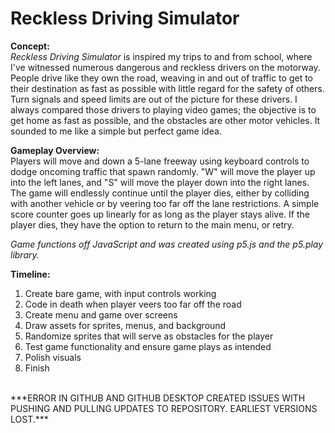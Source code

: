 # Reckless Driving Simulator
**Concept:** <br>
*Reckless Driving Simulator* is inspired my trips to and from school, where I've witnessed numerous dangerous and reckless drivers on the motorway. People drive like they own the road, weaving in and out of traffic to get to their destination as fast as possible with little regard for the safety of others. Turn signals and speed limits are out of the picture for these drivers. I always compared those drivers to playing video games; the objective is to get home as fast as possible, and the obstacles are other motor vehicles. It sounded to me like a simple but perfect game idea.

**Gameplay Overview:** <br>
Players will move and down a 5-lane freeway using keyboard controls to dodge oncoming traffic that spawn randomly. "W" will move the player up into the left lanes, and "S" will move the player down into the right lanes. The game will endlessly continue until the player dies, either by colliding with another vehicle or by veering too far off the lane restrictions. A simple score counter goes up linearly for as long as the player stays alive. If the player dies, they have the option to return to the main menu, or retry.

*Game functions off JavaScript and was created using p5.js and the p5.play library.*

**Timeline:**
1. Create bare game, with input controls working
3. Code in death when player veers too far off the road
4. Create menu and game over screens
5. Draw assets for sprites, menus, and background
6. Randomize sprites that will serve as obstacles for the player
7. Test game functionality and ensure game plays as intended
8. Polish visuals
9. Finish
<br>
***ERROR IN GITHUB AND GITHUB DESKTOP CREATED ISSUES WITH PUSHING AND PULLING UPDATES TO REPOSITORY. EARLIEST VERSIONS LOST.***
